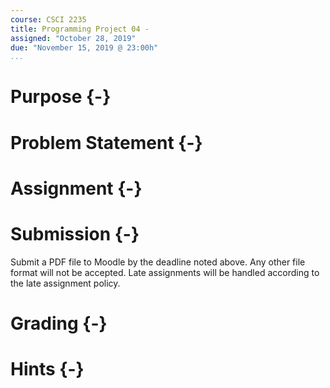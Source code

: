 ```yaml
---
course: CSCI 2235
title: Programming Project 04 -
assigned: "October 28, 2019"
due: "November 15, 2019 @ 23:00h"
...
```


# Purpose {-}

# Problem Statement {-}

# Assignment {-}

# Submission {-}

Submit a PDF file to Moodle by the deadline noted above. Any other file format will not be accepted. Late assignments will be handled according to the late assignment policy.

# Grading {-}

# Hints {-}
